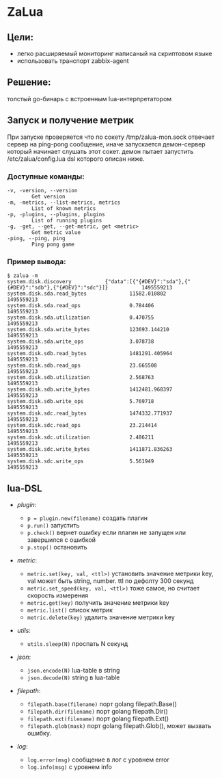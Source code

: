 # ZaLua

## Цели:

* легко расширяемый мониторинг написаный на скриптовом языке
* использовать транспорт zabbix-agent

## Решение:

толстый go-бинарь с встроенным lua-интерпретатором

## Запуск и получение метрик

При запуске проверяется что по сокету /tmp/zalua-mon.sock отвечает сервер на ping-pong сообщение,
иначе запускается демон-сервер который начинает слушать этот сокет.
демон пытает запустить /etc/zalua/config.lua dsl которого описан ниже.

### Доступные команды:

```
-v, -version, --version
        Get version
-m, -metrics, --list-metrics, metrics
        List of known metrics
-p, -plugins, --plugins, plugins
        List of running plugins
-g, -get, --get, --get-metric, get <metric>
        Get metric value
-ping, --ping, ping
        Ping pong game
```

### Пример вывода:

```
$ zalua -m
system.disk.discovery           {"data":[{"{#DEV}":"sda"},{"{#DEV}":"sdb"},{"{#DEV}":"sdc"}]}           1495559213
system.disk.sda.read_bytes              11582.010802            1495559213
system.disk.sda.read_ops                0.784406                1495559213
system.disk.sda.utilization             0.470755                1495559213
system.disk.sda.write_bytes             123693.144210           1495559213
system.disk.sda.write_ops               3.078738                1495559213
system.disk.sdb.read_bytes              1481291.405964          1495559213
system.disk.sdb.read_ops                23.665508               1495559213
system.disk.sdb.utilization             2.568763                1495559213
system.disk.sdb.write_bytes             1412481.968397          1495559213
system.disk.sdb.write_ops               5.769718                1495559213
system.disk.sdc.read_bytes              1474332.771937          1495559213
system.disk.sdc.read_ops                23.214414               1495559213
system.disk.sdc.utilization             2.486211                1495559213
system.disk.sdc.write_bytes             1411871.836263          1495559213
system.disk.sdc.write_ops               5.561949                1495559213
```

## lua-DSL

* *plugin*:
    * `p = plugin.new(filename)` создать плагин
    * `p.run()` запустить
    * `p.check()` вернет ошибку если плагин не запущен или завершился с ошибкой
    * `p.stop()` остановить

* *metric*:
    * `metric.set(key, val, <ttl>)` установить значение метрики key, val может быть string, number. ttl по дефолту 300 секунд
    * `metric.set_speed(key, val, <ttl>)` тоже самое, но считает скорость измерения
    * `metric.get(key)` получить значение метрики key
    * `metric.list()` список метрик
    * `metric.delete(key)` удалить значение метрики key

* *utils*:
    * `utils.sleep(N)` проспать N секунд

* *json*:
    * `json.encode(N)` lua-table в string
    * `json.decode(N)` string в lua-table

* *filepath*:
    * `filepath.base(filename)` порт golang filepath.Base()
    * `filepath.dir(filename)` порт golang filepath.Dir()
    * `filepath.ext(filename)` порт golang filepath.Ext()
    * `filepath.glob(mask)` порт golang filepath.Glob(), может вызвать ошибку.

* *log*:
    * `log.error(msg)` сообщение в лог с уровнем error
    * `log.info(msg)` с уровнем info
